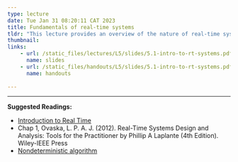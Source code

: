 ```yaml
---
type: lecture
date: Tue Jan 31 08:20:11 CAT 2023
title: Fundamentals of real-time systems
tldr: "This lecture provides an overview of the nature of real-time systems: definitions, CPU utilization, deadlines and challenges"
thumbnail: 
links: 
    - url: /static_files/lectures/L5/slides/5.1-intro-to-rt-systems.pdf
      name: slides
    - url: /static_files/handouts/L5/slides/5.1-intro-to-rt-systems.pdf
      name: handouts
 
---
```

---
**Suggested Readings:**
- [Introduction to Real Time](https://www.embedded.com/introduction-to-real-time/)
- Chap 1, Ovaska, L. P. A. J. (2012). Real-Time Systems Design and Analysis: Tools for the Practitioner by Phillip A Laplante (4th Edition). Wiley-IEEE Press
- [Nondeterministic algorithm](https://en.wikipedia.org/wiki/Nondeterministic_algorithm)
